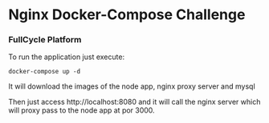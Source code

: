 <h1>Nginx Docker-Compose Challenge</h1>

<h3>FullCycle Platform</h3>

To run the application just execute:

```
docker-compose up -d
```

It will download the images of the node app, nginx proxy server and mysql

Then just access http://localhost:8080 and it will call the nginx server which will proxy pass to the node app at por 3000.


